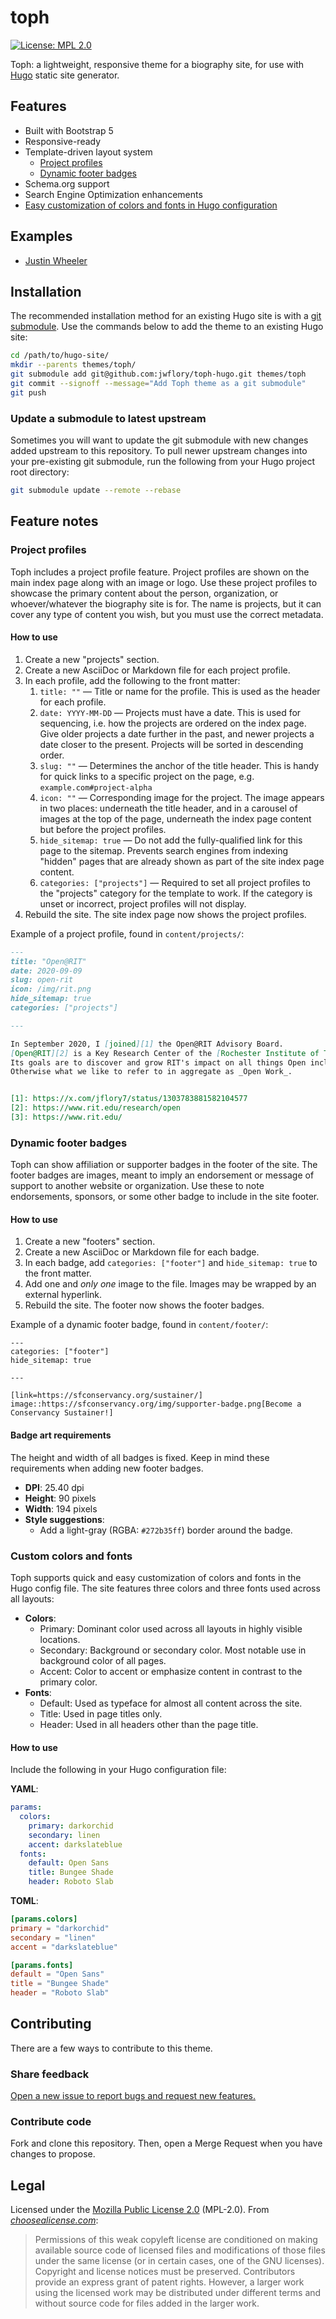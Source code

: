 toph
====

<!--
    Style rule: one sentence per line please!
    This makes git diffs easier to read. :)
-->

[![License: MPL 2.0](https://img.shields.io/badge/License-MPL_2.0-brightgreen.svg)](https://opensource.org/licenses/MPL-2.0)

Toph: a lightweight, responsive theme for a biography site, for use with [Hugo](https://gohugo.io/) static site generator.


## Features

- Built with Bootstrap 5
- Responsive-ready
- Template-driven layout system
  - [Project profiles](#project-profiles)
  - [Dynamic footer badges](#dynamic-footer-badges)
- Schema.org support
- Search Engine Optimization enhancements
- [Easy customization of colors and fonts in Hugo configuration](#custom-colors-and-fonts)


## Examples

* [Justin Wheeler](https://jwf.io)


## Installation

The recommended installation method for an existing Hugo site is with a [git submodule](https://git-scm.com/docs/git-submodule).
Use the commands below to add the theme to an existing Hugo site:

```bash
cd /path/to/hugo-site/
mkdir --parents themes/toph/
git submodule add git@github.com:jwflory/toph-hugo.git themes/toph
git commit --signoff --message="Add Toph theme as a git submodule"
git push
```

### Update a submodule to latest upstream

Sometimes you will want to update the git submodule with new changes added upstream to this repository.
To pull newer upstream changes into your pre-existing git submodule, run the following from your Hugo project root directory:

```bash
git submodule update --remote --rebase
```

## Feature notes

### Project profiles

Toph includes a project profile feature.
Project profiles are shown on the main index page along with an image or logo.
Use these project profiles to showcase the primary content about the person, organization, or whoever/whatever the biography site is for.
The name is projects, but it can cover any type of content you wish, but you must use the correct metadata.

#### How to use

1. Create a new "projects" section.
1. Create a new AsciiDoc or Markdown file for each project profile.
1. In each profile, add the following to the front matter:
    1. `title: ""` —
     Title or name for the profile.
     This is used as the header for each profile.
    1. `date: YYYY-MM-DD` —
     Projects must have a date.
     This is used for sequencing, i.e. how the projects are ordered on the index page.
     Give older projects a date further in the past, and newer projects a date closer to the present.
     Projects will be sorted in descending order.
    1. `slug: ""` —
     Determines the anchor of the title header.
     This is handy for quick links to a specific project on the page, e.g. `example.com#project-alpha`
    1. `icon: ""` —
     Corresponding image for the project.
     The image appears in two places:
     underneath the title header, and in a carousel of images at the top of the page, underneath the index page content but before the project profiles.
    1. `hide_sitemap: true` —
     Do not add the fully-qualified link for this page to the sitemap.
     Prevents search engines from indexing "hidden" pages that are already shown as part of the site index page content.
    1. `categories: ["projects"]` —
     Required to set all project profiles to the "projects" category for the template to work.
     If the category is unset or incorrect, project profiles will not display.
1. Rebuild the site.
   The site index page now shows the project profiles.

Example of a project profile, found in `content/projects/`:

```markdown
---
title: "Open@RIT"
date: 2020-09-09
slug: open-rit
icon: /img/rit.png
hide_sitemap: true
categories: ["projects"]

---

In September 2020, I [joined][1] the Open@RIT Advisory Board.
[Open@RIT][2] is a Key Research Center of the [Rochester Institute of Technology][3] and serves as the Open Source Programs Office for RIT.
Its goals are to discover and grow RIT's impact on all things Open including, but not limited to, Open Source Software, Open Data, Open Hardware, Open Educational Resources and Creative Commons-licensed efforts.
Otherwise what we like to refer to in aggregate as _Open Work_.


[1]: https://x.com/jflory7/status/1303783881582104577
[2]: https://www.rit.edu/research/open
[3]: https://www.rit.edu/
```

### Dynamic footer badges

Toph can show affiliation or supporter badges in the footer of the site.
The footer badges are images, meant to imply an endorsement or message of support to another website or organization.
Use these to note endorsements, sponsors, or some other badge to include in the site footer.

#### How to use

1. Create a new "footers" section.
1. Create a new AsciiDoc or Markdown file for each badge.
  1. In each badge, add `categories: ["footer"]` and `hide_sitemap: true` to the front matter.
  1. Add one and _only one_ image to the file.
     Images may be wrapped by an external hyperlink.
1. Rebuild the site.
   The footer now shows the footer badges.

Example of a dynamic footer badge, found in `content/footer/`:

```asciidoc
---
categories: ["footer"]
hide_sitemap: true

---

[link=https://sfconservancy.org/sustainer/]
image::https://sfconservancy.org/img/supporter-badge.png[Become a Conservancy Sustainer!]
```

#### Badge art requirements

The height and width of all badges is fixed.
Keep in mind these requirements when adding new footer badges.

* **DPI**:
  25.40 dpi
* **Height**:
  90 pixels
* **Width**:
  194 pixels
* **Style suggestions**:
  * Add a light-gray (RGBA: `#272b35ff`) border around the badge.

### Custom colors and fonts

Toph supports quick and easy customization of colors and fonts in the Hugo config file.
The site features three colors and three fonts used across all layouts:

* **Colors**:
  * Primary:
    Dominant color used across all layouts in highly visible locations.
  * Secondary:
    Background or secondary color.
    Most notable use in background color of all pages.
  * Accent:
    Color to accent or emphasize content in contrast to the primary color.
* **Fonts**:
  * Default:
    Used as typeface for almost all content across the site.
  * Title:
    Used in page titles only.
  * Header:
    Used in all headers other than the page title.

#### How to use

Include the following in your Hugo configuration file:

**YAML**:

```yaml
params:
  colors:
    primary: darkorchid
    secondary: linen
    accent: darkslateblue
  fonts:
    default: Open Sans
    title: Bungee Shade
    header: Roboto Slab
```

**TOML**:

```toml
[params.colors]
primary = "darkorchid"
secondary = "linen"
accent = "darkslateblue"

[params.fonts]
default = "Open Sans"
title = "Bungee Shade"
header = "Roboto Slab"
```


## Contributing

There are a few ways to contribute to this theme.

### Share feedback

[Open a new issue to report bugs and request new features.](https://github.com/justjwheelin/toph-hugo-theme/issues/new)

### Contribute code

Fork and clone this repository.
Then, open a Merge Request when you have changes to propose.


## Legal

Licensed under the [Mozilla Public License 2.0](https://www.mozilla.org/en-US/MPL/ "About the Mozilla Public License") (MPL-2.0).
From [_choosealicense.com_](https://choosealicense.com/licenses/mpl-2.0/):

> Permissions of this weak copyleft license are conditioned on making available source code of licensed files and modifications of those files under the same license (or in certain cases, one of the GNU licenses).
> Copyright and license notices must be preserved.
> Contributors provide an express grant of patent rights.
> However, a larger work using the licensed work may be distributed under different terms and without source code for files added in the larger work.
